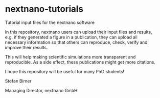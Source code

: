 # nextnano-tutorials
Tutorial input files for the nextnano software

In this repository, nextnano users can upload their input files and results, e.g. if they generated a figure in a publication, they can upload all necessary information so that others can reproduce, check, verify and improve their results.

This will help making scientific simulations more transparent and reproducible. As a side effect, these publications might get more citations.

I hope this repository will be useful for many PhD students!

Stefan Birner

Managing Director, nextnano GmbH
